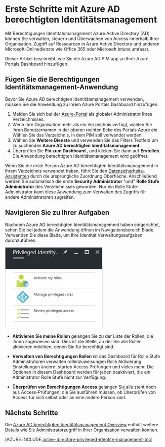 <properties
   pageTitle="Erste Schritte mit Azure AD berechtigten Identitätsmanagement | Microsoft Azure"
   description="Informationen Sie zum Verwalten von Berechtigungen Identitäten mit der Anwendung Azure Active Directory berechtigten Identität Verwaltung Azure-Portal."
   services="active-directory"
   documentationCenter=""
   authors="kgremban"
   manager="femila"
   editor=""/>

<tags
   ms.service="active-directory"
   ms.devlang="na"
   ms.topic="get-started-article"
   ms.tgt_pltfrm="na"
   ms.workload="identity"
   ms.date="09/16/2016"
   ms.author="kgremban"/>

# <a name="get-started-with-azure-ad-privileged-identity-management"></a>Erste Schritte mit Azure AD berechtigten Identitätsmanagement


Mit Berechtigungen Identitätsmanagement Azure Active Directory (AD) können Sie verwalten, steuern und Überwachen von Access innerhalb Ihrer Organisation. Zugriff auf Ressourcen in Azure Active Directory und anderen Microsoft-Onlinedienste wie Office 365 oder Microsoft Intune umfasst.

Dieser Artikel beschreibt, wie Sie die Azure AD PIM app zu Ihrer Azure Portals Dashboard hinzufügen.

## <a name="add-the-privileged-identity-management-application"></a>Fügen Sie die Berechtigungen Identitätsmanagement-Anwendung

Bevor Sie Azure AD berechtigten Identitätsmanagement verwenden, müssen Sie die Anwendung zu Ihrem Azure Portals Dashboard hinzufügen.

1. Melden Sie sich bei der [Azure-Portal](https://portal.azure.com/) als globaler Administrator Ihres Verzeichnisses.
2. Wenn Ihre Organisation mehr als ein Verzeichnis verfügt, wählen Sie Ihren Benutzernamen in der oberen rechten Ecke des Portals Azure ein. Wählen Sie das Verzeichnis, in dem PIM soll verwendet werden.
3. Wählen Sie **Weitere Dienste** und verwenden Sie das Filters Textfeld um zu suchenden **Azure AD berechtigten Identitätsmanagement**.
4. Überprüfen Sie **Pin zum Dashboard** , und klicken Sie dann auf **Erstellen**. Die Anwendung berechtigten Identitätsmanagement wird geöffnet.


Wenn Sie die erste Person Azure AD berechtigten Identitätsmanagement in Ihrem Verzeichnis verwendet haben, führt Sie den [Datensicherheits-Assistenten](active-directory-privileged-identity-management-security-wizard.md) durch die ursprüngliche Zuordnung Oberfläche. Anschließend werden Sie automatisch die erste **Security Administrator** "und" **Rolle Stufe Administrator** des Verzeichnisses geworden. Nur ein Rolle Stufe-Administrator kann diese Anwendung zum Verwalten des Zugriffs für andere Administratoren zugreifen.  

## <a name="navigate-to-your-tasks"></a>Navigieren Sie zu Ihrer Aufgaben

Nachdem Azure AD berechtigten Identitätsmanagement haben eingerichtet, sehen Sie bei jedem die Anwendung öffnen im Navigationsbereich Blade. Verwenden Sie diese Blade, um Ihre Identität Verwaltungsaufgaben durchzuführen.

![Vorgänge der obersten Ebene für PIM - screenshot](./media/active-directory-privileged-identity-management-getting-started/pim_tasks.png)

- **Aktivieren Sie meine Rollen** gelangen Sie zu der Liste der Rollen, die Ihnen zugewiesen sind. Dies ist die Stelle, an der Sie alle Rollen aktivieren möchten, denen Sie für berechtigt sind.

- **Verwalten von Berechtigungen Rollen** ist das Dashboard für Rolle Stufe Administratoren verwalten rollenzuweisungen Rolle Aktivierung Einstellungen ändern, starten Access Prüfungen und vieles mehr. Die Optionen in diesem Dashboard werden für jeden deaktiviert, die ein Administrator Rolle Stufe nicht zur Verfügung.

- **Überprüfen von Berechtigungen Access** gelangen Sie alle steht noch aus Access-Prüfungen, die Sie ausführen müssen, ob Überprüfen von Access für sich selbst oder an eine andere Person sind. 


<!--Every topic should have next steps and links to the next logical set of content to keep the customer engaged-->
## <a name="next-steps"></a>Nächste Schritte

Die [Azure AD berechtigten Identitätsmanagement Overview](active-directory-privileged-identity-management-configure.md) enthält weitere Details wie Sie Administratorzugriff in Ihrer Organisation verwalten können.

[AZURE.INCLUDE [active-directory-privileged-identity-management-toc](../../includes/active-directory-privileged-identity-management-toc.md)]

<!--Image references-->

[1]: ./media/active-directory-privileged-identity-management-configure/PIM_EnablePim.png
